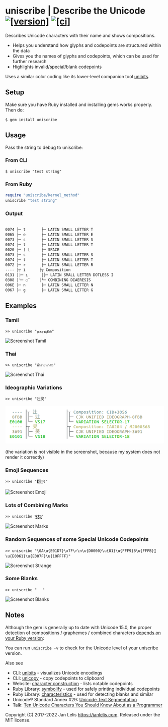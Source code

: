# uniscribe | Describe the Unicode [![[version]](https://badge.fury.io/rb/uniscribe.svg)](https://badge.fury.io/rb/uniscribe)  [![[ci]](https://github.com/janlelis/uniscribe/workflows/Test/badge.svg)](https://github.com/janlelis/uniscribe/actions?query=workflow%3ATest)

Describes Unicode characters with their name and shows compositions.

- Helps you understand how glyphs and codepoints are structured within the data
- Gives you the names of glyphs and codepoints, which can be used for further research
- Highlights invalid/special/blank codepoints

Uses a similar color coding like its lower-level companion tool [unibits](https://github.com/janlelis/unibits).

## Setup

Make sure you have Ruby installed and installing gems works properly. Then do:

```
$ gem install uniscribe
```

## Usage

Pass the string to debug to uniscribe:

### From CLI

```
$ uniscribe "test strı̈ng"
```

### From Ruby

```ruby
require "uniscribe/kernel_method"
uniscribe "test strı̈ng"
```

### Output

```

0074 ├─ t		├─ LATIN SMALL LETTER T
0065 ├─ e		├─ LATIN SMALL LETTER E
0073 ├─ s		├─ LATIN SMALL LETTER S
0074 ├─ t		├─ LATIN SMALL LETTER T
0020 ├─ ] [		├─ SPACE
0073 ├─ s		├─ LATIN SMALL LETTER S
0074 ├─ t		├─ LATIN SMALL LETTER T
0072 ├─ r		├─ LATIN SMALL LETTER R
---- ├┬ ı̈		├┬ Composition
0131 │├─ ı		│├─ LATIN SMALL LETTER DOTLESS I
0308 │└─ ◌̈		│└─ COMBINING DIAERESIS
006E ├─ n		├─ LATIN SMALL LETTER N
0067 ├─ g		├─ LATIN SMALL LETTER G

```

## Examples

### Tamil

`>> uniscribe "நகரத்தில்"`

![Screenshot Tamil](/screenshots/tamil.png?raw=true "Tamil")

### Thai

`>> uniscribe "ม้าลายหกตัว"`

![Screenshot Thai](/screenshots/thai.png?raw=true "Thai")

### Ideographic Variations

`>> uniscribe "辻󠄀㚑󠄁"`

![Screenshot Ideographic Variations](/screenshots/ideographic_variations.png?raw=true "Ideographic Variations")

(the variation is not visible in the screenshot, because my system does not render it correctly)

### Emoji Sequences

`>> uniscribe "3️⃣🤸‍♀"`

![Screenshot Emoji](/screenshots/emoji.png?raw=true "Emoji")

### Lots of Combining Marks

`>> uniscribe "̶̧̨̱̹̭̯ͧ̾ͬC̷̙̲̝͖ͭ̏ͥͮ͟Oͮ͏̮̪̝͍"`

![Screenshot Marks](/screenshots/marks.png?raw=true "Marks")

### Random Sequences of some Special Unicode Codepoints

`>> uniscribe "\0A\u{E01D7}\x7F\r\n\u{D0000}\u{81}\u{FFF9}B\u{FFFB}🏴\u{E0061}\u{E007F}\u{10FFFF}"`

![Screenshot Strange](/screenshots/strange.png?raw=true "Strange")

### Some Blanks

`>> uniscribe "­ᅠ ⁬﻿𝅸"`

![Screenshot Blanks](/screenshots/blanks.png?raw=true "Blanks")

## Notes

Although the gem is generally up to date with Unicode 15.0, the proper detection of compositions / graphemes / combined characters [depends on your Ruby version](https://idiosyncratic-ruby.com/73-unicode-version-mapping.html):

You can run `uniscribe -v` to check for the Unicode level of your uniscribe version.

Also see

- CLI: [unibits](https://github.com/janlelis/unibits) - visualizes Unicode encodings
- CLI: [unicopy](https://github.com/janlelis/unicopy) - copy codepoints to clipboard
- Website: [character.construction](https://character.construction) - lists notable codepoints
- Ruby Library: [symbolify](https://github.com/janlelis/symbolify) - used for safely printing individual codepoints
- Ruby Library: [characteristics](https://github.com/janlelis/characteristics) - used for detecting blanks and similar
- Unicode® Standard Annex #29: [Unicode Text Segmentation](https://unicode.org/reports/tr29/)
- Talk: [Ten Unicode Characters You Should Know About as a Programmer](https://www.youtube.com/watch?v=hlryzsdGtZo)

Copyright (C) 2017-2022 Jan Lelis <https://janlelis.com>. Released under the MIT license.
